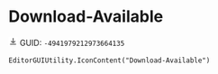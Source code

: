 # Download-Available
![](/img/Download-Available.png)
GUID: `-4941979212973664135`
```
EditorGUIUtility.IconContent("Download-Available")
```
